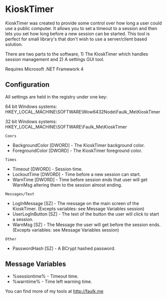 KioskTimer
========

KioskTimer was created to provide some control over how long a user could use a public computer. It allows you to set a timeout to a session and then lets you set how long before a new session can be started. This tool is perfect for small library's that don't wish to use a server/client based solution.

There are two parts to the software, 1) The KioskTimer which handles session management and 2) A settings GUI tool.

Requires Microsoft .NET Framework 4


Configuration
-----

All settings are held in the registry under one key:

64 bit Windows systems:
HKEY_LOCAL_MACHINE\SOFTWARE\Wow6432Node\Faulk_Me\KioskTimer

32 bit Windows systems:
HKEY_LOCAL_MACHINE\SOFTWARE\Faulk_Me\KioskTimer

```Coors```
* BackgroundColor [DWORD] - The KioskTimer background color.
* ForegroundColor [DWORD] - The KioskTimer foreground color.

```Times```
* Timeout [DWORD] - Session time.
* LockoutTime [DWORD] - Time before a new session can start.
* WarnTime [DWORD] - Time before session ends that user will get WarnMsg altering them to the session almost ending.


```Messages/Text```
* LogInMessage [SZ] - The message on the main screen of the KioskTimer. (Excepts variables: see Message Variables session)
* UserLogInButton [SZ] - The text of the button the user will click to start a session.
* WarnMsg [SZ] - The Message the user will get before the session ends. (Excepts variables: see Message Variables session)

```Other```
* PasswordHash [SZ] - A BCrypt hashed password.


Message Variables
------

* %sessiontime% - Timeout time.
* %warntime% - Time left warning time.



You can find more of my tools at http://faulk.me